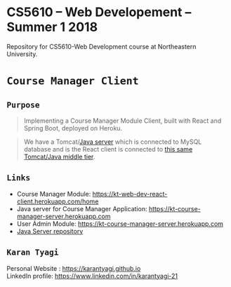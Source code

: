 # CS5610 – Web Developement – Summer 1 2018
Repository for CS5610-Web Development course at Northeastern University.

# `Course Manager Client`

## `Purpose` <br/>

> Implementing a Course Manager Module Client, built with React and Spring Boot, deployed on Heroku.<br>

> We have a Tomcat/[Java server](https://github.com/karantyagi/CS5610-web-dev-java-server) which is connected to MySQL database and is the React client is connected to [this same Tomcat/Java middle tier](https://github.com/karantyagi/CS5610-web-dev-java-server).

## `Links`

* Course Manager Module: https://kt-web-dev-react-client.herokuapp.com/home
* Java server for Course Manager Application: https://kt-course-manager-server.herokuapp.com 
* User Admin Module: https://kt-course-manager-server.herokuapp.com 
* [Java Server repository](https://github.com/karantyagi/CS5610-web-dev-java-server/releases/tag/assignment2)

## `Karan Tyagi`<br/>

Personal Website : https://karantyagi.github.io <br/> 
LinkedIn profile: https://www.linkedin.com/in/karantyagi-21 <br/>
